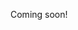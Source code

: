 Coming soon!

<!--

- collaborative books: a book about family for my children. a book about strangers for strangers.

-->
